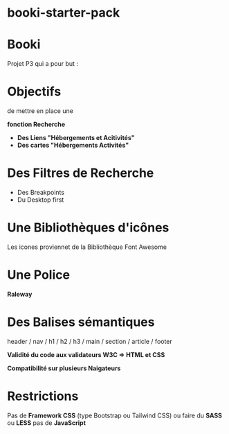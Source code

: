 # booki-starter-pack

# Booki

Projet P3 qui a pour but :

# Objectifs

de mettre en place une

**fonction Recherche**

- **Des Liens "Hébergements et Acitivités"**
- **Des cartes "Hébergements Activités"**

# Des Filtres de Recherche

- Des Breakpoints
- Du Desktop first
  
# Une Bibliothèques d'icônes

Les icones proviennet de la Bibliothèque Font Awesome

# Une Police

 **Raleway**

# Des Balises sémantiques

header / nav / h1 / h2 / h3 / main / section / article / footer

**Validité du code aux validateurs W3C => HTML et CSS**

**Compatibilité sur plusieurs Naigateurs**

# Restrictions

Pas de **Framework CSS** (type Bootstrap ou Tailwind CSS) ou faire du **SASS** ou **LESS**
pas de **JavaScript**
